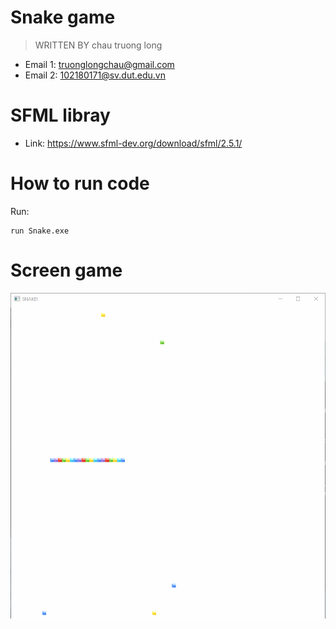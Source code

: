 # Snake game

> WRITTEN BY chau truong long

* Email 1: truonglongchau@gmail.com
* Email 2: 102180171@sv.dut.edu.vn
  
# SFML libray


* Link: https://www.sfml-dev.org/download/sfml/2.5.1/

# How to run code
Run:
```shell 
run Snake.exe
```
# Screen game

<p align="center">
    <img src="screenshots/screen.gif" alt="alt text" style="max-width:100%;">
</p>
